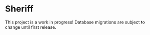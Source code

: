 # Sheriff

This project is a work in progress! Database migrations are
subject to change until first release.
